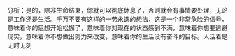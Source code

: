 分析：是的，除非生命结束，你就可以彻底休息了，否则就会有事情要处理，无论是工作还是生活。千万不要有这样的一劳永逸的想法，这是一个非常危险的信号，意味着你的思想开始松懈了，意味着你对现在的状态感到不满，意味着你想要逃避现实，意味着你不想做出努力来改变，意味着你的生活没有奋斗的目标。人活着是无时无刻

